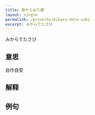 ```yaml
---
title: 身から出た錆
layout: single
permalink: /proverbs/mikara-deta-sabi
excerpt: みからでたさび
---
```


みからでたさび

## 意思

自作自受

## 解释

## 例句

